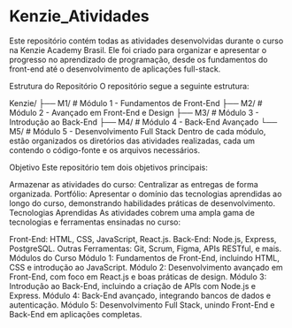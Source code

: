 ﻿# Kenzie_Atividades
Este repositório contém todas as atividades desenvolvidas durante o curso na Kenzie Academy Brasil. Ele foi criado para organizar e apresentar o progresso no aprendizado de programação, desde os fundamentos do front-end até o desenvolvimento de aplicações full-stack.

Estrutura do Repositório
O repositório segue a seguinte estrutura:

Kenzie/
├── M1/         # Módulo 1 - Fundamentos de Front-End
├── M2/         # Módulo 2 - Avançado em Front-End e Design
├── M3/         # Módulo 3 - Introdução ao Back-End
├── M4/         # Módulo 4 - Back-End Avançado
└── M5/         # Módulo 5 - Desenvolvimento Full Stack
Dentro de cada módulo, estão organizados os diretórios das atividades realizadas, cada um contendo o código-fonte e os arquivos necessários.

Objetivo
Este repositório tem dois objetivos principais:

Armazenar as atividades do curso: Centralizar as entregas de forma organizada.
Portfólio: Apresentar o domínio das tecnologias aprendidas ao longo do curso, demonstrando habilidades práticas de desenvolvimento.
Tecnologias Aprendidas
As atividades cobrem uma ampla gama de tecnologias e ferramentas ensinadas no curso:

Front-End: HTML, CSS, JavaScript, React.js.
Back-End: Node.js, Express, PostgreSQL.
Outras Ferramentas: Git, Scrum, Figma, APIs RESTful, e mais.
Módulos do Curso
Módulo 1: Fundamentos de Front-End, incluindo HTML, CSS e introdução ao JavaScript.
Módulo 2: Desenvolvimento avançado em Front-End, com foco em React.js e boas práticas de design.
Módulo 3: Introdução ao Back-End, incluindo a criação de APIs com Node.js e Express.
Módulo 4: Back-End avançado, integrando bancos de dados e autenticação.
Módulo 5: Desenvolvimento Full Stack, unindo Front-End e Back-End em aplicações completas.
